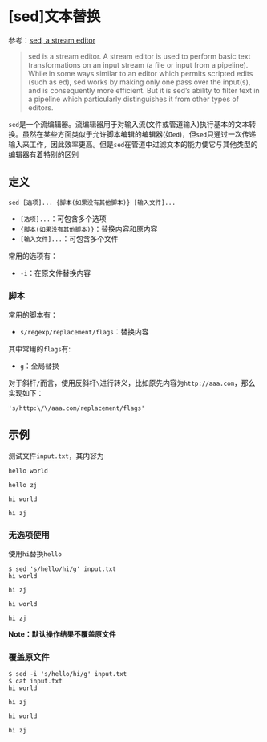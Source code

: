 
# [sed]文本替换

参考：[sed, a stream editor](https://www.gnu.org/software/sed/manual/sed.html)

>sed is a stream editor. A stream editor is used to perform basic text transformations on an input stream (a file or input from a pipeline). While in some ways similar to an editor which permits scripted edits (such as ed), sed works by making only one pass over the input(s), and is consequently more efficient. But it is sed’s ability to filter text in a pipeline which particularly distinguishes it from other types of editors.

`sed`是一个流编辑器。流编辑器用于对输入流(文件或管道输入)执行基本的文本转换。虽然在某些方面类似于允许脚本编辑的编辑器(如`ed`)，但`sed`只通过一次传递输入来工作，因此效率更高。但是`sed`在管道中过滤文本的能力使它与其他类型的编辑器有着特别的区别

## 定义

```
sed [选项]... {脚本(如果没有其他脚本)} [输入文件]...
```

* `[选项]...`：可包含多个选项
* `{脚本(如果没有其他脚本)}`：替换内容和原内容
* `[输入文件]...`：可包含多个文件

常用的选项有：

* `-i`：在原文件替换内容

### 脚本

常用的脚本有：

* `s/regexp/replacement/flags`：替换内容

其中常用的`flags`有:

* `g`：全局替换

对于斜杆`/`而言，使用反斜杆`\`进行转义，比如原先内容为`http://aaa.com`，那么实现如下：

```
's/http:\/\/aaa.com/replacement/flags'
```

## 示例

测试文件`input.txt`，其内容为

```
hello world

hello zj

hi world

hi zj
```

### 无选项使用

使用`hi`替换`hello`

```
$ sed 's/hello/hi/g' input.txt 
hi world

hi zj

hi world

hi zj
```

**Note：默认操作结果不覆盖原文件**

### 覆盖原文件

```
$ sed -i 's/hello/hi/g' input.txt 
$ cat input.txt 
hi world

hi zj

hi world

hi zj
```